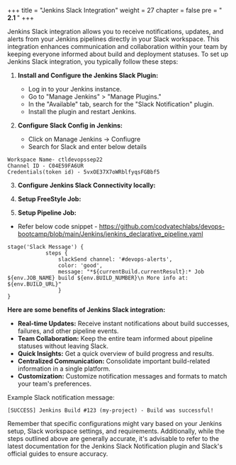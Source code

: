 +++
title = "Jenkins Slack Integration"
weight = 27
chapter = false
pre = "<b> 2.1 </b>"
+++

Jenkins Slack integration allows you to receive notifications, updates, and alerts from your Jenkins pipelines directly in your Slack workspace. This integration enhances communication and collaboration within your team by keeping everyone informed about build and deployment statuses. To set up Jenkins Slack integration, you typically follow these steps:

1. **Install and Configure the Jenkins Slack Plugin:**
   - Log in to your Jenkins instance.
   - Go to "Manage Jenkins" > "Manage Plugins."
   - In the "Available" tab, search for the "Slack Notification" plugin.
   - Install the plugin and restart Jenkins.

2. **Configure Slack Config in Jenkins:**
   - Click on Manage Jenkins -> Confiugre 
   - Search for Slack and enter below details 

```
Workspace Name- ctldevopssep22
Channel ID - C04E59FA6UR
Credentials(token id) - 5vxOE37X7oWRblfyqsFGBbf5

```


3. **Configure Jenkins Slack Connectivity locally:**

4. **Setup FreeStyle Job:**

5. **Setup Pipeline Job:**
- Refer below code snippet - https://github.com/codvatechlabs/devops-bootcamp/blob/main/Jenkins/jenkins_declarative_pipeline.yaml
```
stage('Slack Message') {
            steps {
                slackSend channel: '#devops-alerts',
                color: 'good',
                message: "*${currentBuild.currentResult}:* Job ${env.JOB_NAME} build ${env.BUILD_NUMBER}\n More info at: ${env.BUILD_URL}"
                }
}

```

**Here are some benefits of Jenkins Slack integration:**

- **Real-time Updates:** Receive instant notifications about build successes, failures, and other pipeline events.
- **Team Collaboration:** Keep the entire team informed about pipeline statuses without leaving Slack.
- **Quick Insights:** Get a quick overview of build progress and results.
- **Centralized Communication:** Consolidate important build-related information in a single platform.
- **Customization:** Customize notification messages and formats to match your team's preferences.

Example Slack notification message:
```
[SUCCESS] Jenkins Build #123 (my-project) - Build was successful!
```

Remember that specific configurations might vary based on your Jenkins setup, Slack workspace settings, and requirements. Additionally, while the steps outlined above are generally accurate, it's advisable to refer to the latest documentation for the Jenkins Slack Notification plugin and Slack's official guides to ensure accuracy.